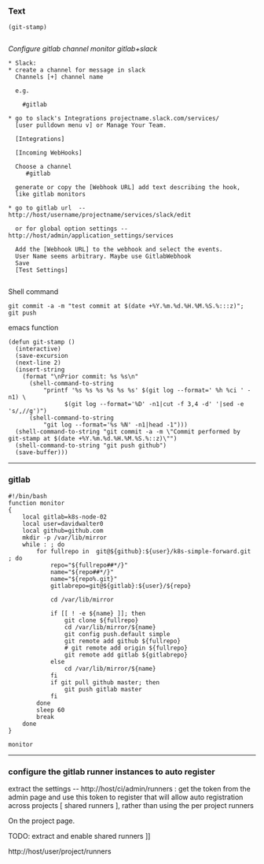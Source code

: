 ### Text
```
(git-stamp)


```


*Configure gitlab channel monitor gitlab+slack*
```
* Slack:
* create a channel for message in slack
  Channels [+] channel name

  e.g.

    #gitlab

* go to slack's Integrations projectname.slack.com/services/
  [user pulldown menu v] or Manage Your Team.

  [Integrations]

  [Incoming WebHooks]

  Choose a channel
     #gitlab 

  generate or copy the [Webhook URL] add text describing the hook,
  like gitlab monitors

* go to gitlab url  -- http://host/username/projectname/services/slack/edit

  or for global option settings -- http://host/admin/application_settings/services

  Add the [Webhook URL] to the webhook and select the events.
  User Name seems arbitrary. Maybe use GitlabWebhook
  Save
  [Test Settings]


```


Shell command
```
git commit -a -m "test commit at $(date +%Y.%m.%d.%H.%M.%S.%:::z)"; git push
```
emacs function
```
(defun git-stamp ()
  (interactive)
  (save-excursion
  (next-line 2)
  (insert-string 
    (format "\nPrior commit: %s %s\n"
      (shell-command-to-string
          "printf '%s %s %s %s %s %s' $(git log --format=' %h %ci ' -n1) \
                $(git log --format='%D' -n1|cut -f 3,4 -d' '|sed -e 's/,//g')")
      (shell-command-to-string
          "git log --format='%s %N' -n1|head -1")))
  (shell-command-to-string "git commit -a -m \"Commit performed by git-stamp at $(date +%Y.%m.%d.%H.%M.%S.%::z)\"")
  (shell-command-to-string "git push github")
  (save-buffer)))

```
---
### gitlab

```
#!/bin/bash
function monitor
{
    local gitlab=k8s-node-02
    local user=davidwalter0
    local github=github.com
    mkdir -p /var/lib/mirror
    while : ; do
        for fullrepo in  git@${github}:${user}/k8s-simple-forward.git ; do
            repo="${fullrepo##*/}"
            name="${repo##*/}"
            name="${repo%.git}"
            gitlabrepo=git@${gitlab}:${user}/${repo}

            cd /var/lib/mirror

            if [[ ! -e ${name} ]]; then
                git clone ${fullrepo}
                cd /var/lib/mirror/${name}
                git config push.default simple
                git remote add github ${fullrepo}
                # git remote add origin ${fullrepo}
                git remote add gitlab ${gitlabrepo}
            else
                cd /var/lib/mirror/${name}
            fi
            if git pull github master; then
                git push gitlab master
            fi
        done
        sleep 60
        break
    done
}

monitor

```

---
### configure the gitlab runner instances to auto register

extract the settings -- http://host/ci/admin/runners : get the token
from the admin page and use this token to register that will allow
auto registration across projects [ shared runners ], rather than
using the per project runners

On the project page.


TODO: extract and enable shared runners ]]

http://host/user/project/runners


